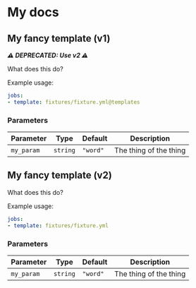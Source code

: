 # My docs

## My fancy template (v1)

*__⚠ DEPRECATED: Use v2 ⚠__*

What does this do?

Example usage:

```yaml
jobs:
- template: fixtures/fixture.yml@templates
```

### Parameters

|Parameter|Type|Default|Description|
|---|---|---|---|
|`my_param`|`string`|`"word"`|The thing of the thing|

## My fancy template (v2)

What does this do?

Example usage:

```yaml
jobs:
- template: fixtures/fixture.yml
```

### Parameters

|Parameter|Type|Default|Description|
|---|---|---|---|
|`my_param`|`string`|`"word"`|The thing of the thing|
